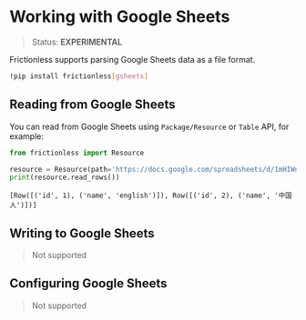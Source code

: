 # Working with Google Sheets

> Status: **EXPERIMENTAL**

Frictionless supports parsing Google Sheets data as a file format.

```sh
!pip install frictionless[gsheets]
```


## Reading from Google Sheets

You can read from Google Sheets using `Package/Resource` or `Table` API, for example:


```python
from frictionless import Resource

resource = Resource(path='https://docs.google.com/spreadsheets/d/1mHIWnDvW9cALRMq9OdNfRwjAthCUFUOACPp0Lkyl7b4/edit?usp=sharing')
print(resource.read_rows())
```

    [Row([('id', 1), ('name', 'english')]), Row([('id', 2), ('name', '中国人')])]


## Writing to Google Sheets

> Not supported

## Configuring Google Sheets

> Not supported